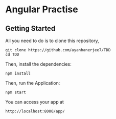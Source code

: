 # Angular Practise

## Getting Started

All you need to do is to clone this repository,


```
git clone https://github.com/ayanbanerjee7/TDD
cd TDD
```

Then, install the dependencies:

```
npm install
```

Then, run the Application:

```
npm start
```

You can access your app at 

```
http://localhost:8000/app/
```